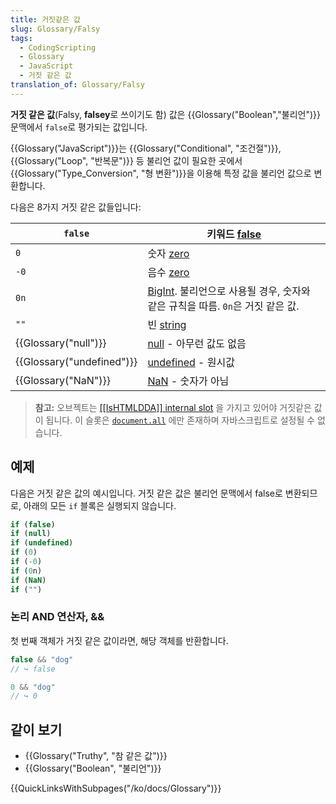 ```yaml
---
title: 거짓같은 값
slug: Glossary/Falsy
tags:
  - CodingScripting
  - Glossary
  - JavaScript
  - 거짓 같은 값
translation_of: Glossary/Falsy
---
```

**거짓 같은 값**(Falsy, **falsey**로 쓰이기도 함) 값은 {{Glossary("Boolean","불리언")}} 문맥에서 `false`로 평가되는 값입니다.

{{Glossary("JavaScript")}}는 {{Glossary("Conditional", "조건절")}}, {{Glossary("Loop", "반복문")}} 등 불리언 값이 필요한 곳에서 {{Glossary("Type_Conversion", "형 변환")}}을 이용해 특정 값을 불리언 값으로 변환합니다.

다음은 8가지 거짓 같은 값들입니다:

| `false`                          | 키워드 [false](/ko/docs/Web/JavaScript/Reference/Lexical_grammar#구형_표준의_확장_예약_키워드)                                           |
| -------------------------------- | ---------------------------------------------------------------------------------------------------------------------------------------- |
| `0`                              | 숫자 [zero](/ko/docs/Web/JavaScript/Data_structures#Number_타입)                                                                         |
| `-0`                             | 음수 [zero](/ko/docs/Web/JavaScript/Data_structures#Number_타입)                                                                         |
| `0n`                             | [BigInt](/ko/docs/Web/JavaScript/Reference/Global_Objects/BigInt). 불리언으로 사용될 경우, 숫자와 같은 규칙을 따름. `0n`은 거짓 같은 값. |
| `""`                             | 빈 [string](/ko/docs/Web/JavaScript/Reference/Global_Objects/String)                                                                     |
| {{Glossary("null")}}     | [null](/ko/docs/Web/JavaScript/Reference/Global_Objects/null) - 아무런 값도 없음                                                         |
| {{Glossary("undefined")}} | [undefined](/ko/docs/Web/JavaScript/Reference/Global_Objects/undefined) - 원시값                                                         |
| {{Glossary("NaN")}}         | [NaN](/ko/docs/Web/JavaScript/Reference/Global_Objects/NaN) - 숫자가 아님                                                                |

> **참고:** 오브젝트는 [\[\[IsHTMLDDA\]\] internal slot](https://tc39.es/ecma262/#sec-IsHTMLDDA-internal-slot) 을 가지고 있어야 거짓같은 값이 됩니다. 이 슬롯은 [`document.all`](/ko/docs/Web/API/Document/all) 에만 존재하며 자바스크립트로 설정될 수 없습니다.

## 예제

다음은 거짓 같은 값의 예시입니다. 거짓 같은 값은 불리언 문맥에서 false로 변환되므로, 아래의 모든 `if` 블록은 실행되지 않습니다.

```js
if (false)
if (null)
if (undefined)
if (0)
if (-0)
if (0n)
if (NaN)
if ("")
```

### 논리 AND 연산자, &&

첫 번째 객체가 거짓 같은 값이라면, 해당 객체를 반환합니다.

```js
false && "dog"
// ↪ false

0 && "dog"
// ↪ 0
```

## 같이 보기

- {{Glossary("Truthy", "참 같은 값")}}
- {{Glossary("Boolean", "불리언")}}

{{QuickLinksWithSubpages("/ko/docs/Glossary")}}
